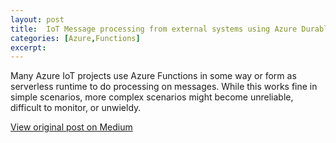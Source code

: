 ```yaml
---
layout: post
title:  IoT Message processing from external systems using Azure Durable Functions
categories: [Azure,Functions]
excerpt: 
---
```


Many Azure IoT projects use Azure Functions in some way or form as serverless runtime to do processing on messages. While this works fine in simple scenarios, more complex scenarios might become unreliable, difficult to monitor, or unwieldy.

[View original post on Medium](https://github.com/jessevl/azure-iot-durable-patterns)
